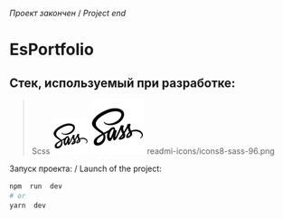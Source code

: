 *Проект закончен* / *Project end*
# EsPortfolio
## Стек, используемый при разработке:
> Scss ![ss](readmi-icons/icons8-sass-64.png)
> ![ss](readmi-icons/icons8-sass-96.png)
readmi-icons/icons8-sass-96.png

Запуск проекта: / Launch of the project:

  

```bash
npm  run  dev
# or
yarn  dev
```
